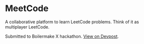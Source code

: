 # MeetCode

A collaborative platform to learn LeetCode problems. Think of it as multiplayer LeetCode.

Submitted to Boilermake X hackathon. [View on Devpost](https://devpost.com/software/meetcode).
